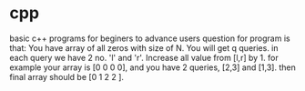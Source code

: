 # cpp
basic c++ programs for beginers to advance users
question for program is that:
You have array of all zeros with size of N. You will get q queries. in each query we have 2 no. 'l' and 'r'. Increase all value from [l,r] by 1.
for example your array is [0 0 0 0], and you have 2 queries, [2,3] and [1,3]. then final array should be [0 1 2 2 ].
